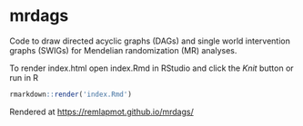 # mrdags

Code to draw directed acyclic graphs (DAGs) and single world intervention graphs (SWIGs) for Mendelian randomization (MR) analyses.

To render index.html open index.Rmd in RStudio and click the *Knit* button or run in R  
```r
rmarkdown::render('index.Rmd')
```

Rendered at https://remlapmot.github.io/mrdags/
